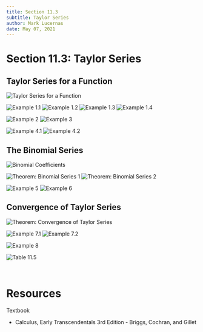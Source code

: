 ```yaml
---
title: Section 11.3
subtitle: Taylor Series
author: Mark Lucernas
date: May 07, 2021
---
```



# Section 11.3: Taylor Series

## Taylor Series for a Function

![Taylor Series for a Function](../../../../../files/winter-2021/MATH-151/notes/ch-11/sec_11-3_taylor_series_for_a_function.png)

![Example 1.1](../../../../../files/winter-2021/MATH-151/notes/ch-11/sec_11-3_example-1.1.png)
![Example 1.2](../../../../../files/winter-2021/MATH-151/notes/ch-11/sec_11-3_example-1.2.png)
![Example 1.3](../../../../../files/winter-2021/MATH-151/notes/ch-11/sec_11-3_example-1.3.png)
![Example 1.4](../../../../../files/winter-2021/MATH-151/notes/ch-11/sec_11-3_example-1.4.png)

![Example 2](../../../../../files/winter-2021/MATH-151/notes/ch-11/sec_11-3_example-2.png)
![Example 3](../../../../../files/winter-2021/MATH-151/notes/ch-11/sec_11-3_example-3.png)

![Example 4.1](../../../../../files/winter-2021/MATH-151/notes/ch-11/sec_11-3_example-4.1.png)
![Example 4.2](../../../../../files/winter-2021/MATH-151/notes/ch-11/sec_11-3_example-4.2.png)

## The Binomial Series

![Binomial Coefficients](../../../../../files/winter-2021/MATH-151/notes/ch-11/sec_11-3_binomial_coefficients.png)

![Theorem: Binomial Series 1](../../../../../files/winter-2021/MATH-151/notes/ch-11/sec_11-3_theorem_binomial_series-1.png)
![Theorem: Binomial Series 2](../../../../../files/winter-2021/MATH-151/notes/ch-11/sec_11-3_theorem_binomial_series-2.png)

![Example 5](../../../../../files/winter-2021/MATH-151/notes/ch-11/sec_11-3_example-5.png)
![Example 6](../../../../../files/winter-2021/MATH-151/notes/ch-11/sec_11-3_example-6.png)

## Convergence of Taylor Series

![Theorem: Convergence of Taylor Series](../../../../../files/winter-2021/MATH-151/notes/ch-11/sec_11-3_theorem_convergence_of_taylor_series.png)

![Example 7.1](../../../../../files/winter-2021/MATH-151/notes/ch-11/sec_11-3_example-7.1.png)
![Example 7.2](../../../../../files/winter-2021/MATH-151/notes/ch-11/sec_11-3_example-7.2.png)

![Example 8](../../../../../files/winter-2021/MATH-151/notes/ch-11/sec_11-3_example-8.png)

![Table 11.5](../../../../../files/winter-2021/MATH-151/notes/ch-11/sec_11-3_table-11.5.png)


<br>

# Resources

Textbook

+ Calculus, Early Transcendentals 3rd Edition - Briggs, Cochran, and Gillet

